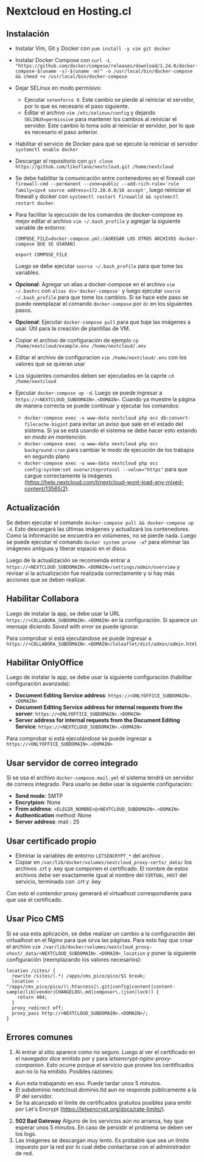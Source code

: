 # Nextcloud en Hosting.cl

## Instalación
- Instalar Vim, Git y Docker con `yum install -y vim git docker`
- Instalar Docker Compose con `curl -L "https://github.com/docker/compose/releases/download/1.24.0/docker-compose-$(uname -s)-$(uname -m)" -o /usr/local/bin/docker-compose && chmod +x /usr/local/bin/docker-compose`
- Dejar SELinux en modo permisivo:
  - Ejecutar `setenforce 0`. Este cambio se pierde al reiniciar el servidor, por lo que es necesario el paso siguiente.
  - Editar el archivo `vim /etc/selinux/config` y dejando `SELINUX=permissive` para mantener los cambios al reiniciar el servidor. Este cambio lo toma solo al reiniciar el servidor, por lo que es necesario el paso anterior.
- Habilitar el servicio de Docker para que se ejecute la reiniciar el servidor `systemctl enable docker` 
- Descargar el repositorio con `git clone https://github.com/tikoflano/nextcloud.git /home/nextcloud`
- Se debe habilitar la comunicación entre contenedores en el firewall con `firewall-cmd --permanent --zone=public --add-rich-rule='rule family=ipv4 source address=172.20.0.0/16 accept'`, luego reiniciar el firewall y docker con `systemctl restart firewalld && systemctl restart docker`.
- Para facilitar la ejecución de los comandos de docker-compose es mejor editar el archivo `vim ~/.bash_profile` y agregar la siguiente variable de entorno:
  ```
  COMPOSE_FILE=docker-compose.yml:[AGREGAR LOS OTROS ARCHIVOS docker-compose QUE SE USARÁN]
  
  export COMPOSE_FILE
  ```
  Luego se debe ejecutar `source ~/.bash_profile` para que tome las variables.
- **Opcional**: Agregar un alias a docker-compose en el archivo `vim ~/.bashrc` con `alias dc='docker-compose'` y luego ejecutar `source ~/.bash_profile` para que tome los cambios. Si se hace este paso se puede reemplazar el comando `docker-compose` por `dc` en los siguientes pasos.

- **Opcional**: Ejecutar `docker-compose pull` para que baje las imágenes a usar. Útil para la creación de plantillas de VM.
- Copiar el archivo de configuración de ejemplo `cp /home/nextcloud/example.env /home/nextcloud/.env`
- Editar el archivo de configuracion `vim /home/nextcloud/.env` con los valores que se quieran usar

- Los siguientes comandos deben ser ejecutados en la caprte `cd /home/nextcloud`
- Ejecutar `docker-compose up -d`. Luego se puede ingresar a `https://<NEXTCLOUD_SUBDOMAIN>.<DOMAIN>`. Cuando ya muestre la página de manera correcta se puede continuar y ejecutar los comandos:
  - `docker-compose exec -u www-data nextcloud php occ db:convert-filecache-bigint` para evitar un aviso que sale en el estado del sistema. Si ya se está usando el sistema se debe hacer esto estando en *modo en mantención*.
  - `docker-compose exec -u www-data nextcloud php occ background:cron` para cambiar le modo de ejecución de los trabajos en segundo plano
  - `docker-compose exec -u www-data nextcloud php occ config:system:set overwriteprotocol --value="https"` para que cargue correctamente la imágenes (https://help.nextcloud.com/t/nextcloud-wont-load-any-mixed-content/13565/2).

## Actualización
Se deben ejecutar el comando `docker-compose pull && docker-compose up -d`. Esto descargará las últimas imágenes y actualizará los contenedores. Como la información se encuentra en volúmenes, no se pierde nada. Luego se puede ejecutar el comando `docker system prune -af` para eliminar las imágenes antiguas y liberar espacio en el disco.

Luego de la actualización se recomienda entrar a `https://<NEXTCLOUD_SUBDOMAIN>.<DOMAIN>/settings/admin/overview` y revisar si la actualización fue realizada correctamente y si hay más acciones que se deben realizar.
 

## Habilitar Collabora
Luego de instalar la app, se debe usar la URL `https://<COLLABORA_SUBDOMAIN>.<DOMAIN>` en la configuración. Si aparece un mensaje diciendo *Saved with error* se puede ignorar.

Para comprobar si está ejecutándose se puede ingresar a `https://<COLLABORA_SUBDOMAIN>.<DOMAIN>/loleaflet/dist/admin/admin.html`
  
## Habilitar OnlyOffice
Luego de instalar la app, se debe usar la siguiente configuración (habilitar configuración avanzada):
  - **Document Editing Service address**: `https://<ONLYOFFICE_SUBDOMAIN>.<DOMAIN>`
  - **Document Editing Service address for internal requests from the server**: `https://<ONLYOFFICE_SUBDOMAIN>.<DOMAIN>`
  - **Server address for internal requests from the Document Editing Service**: `https://<NEXTCLOUD_SUBDOMAIN>.<DOMAIN>`
  
Para comprobar si está ejecutándose se puede ingresar a `https://<ONLYOFFICE_SUBDOMAIN>.<DOMAIN>`
  
## Usar servidor de correo integrado
Si se usa el archivo `docker-compose.mail.yml` el sistema tendrá un servidor de correos integrado. Para usarlo se debe usar la siguiente configuración:
  - **Send mode**: SMTP
  - **Encrytpion**: None
  - **From address**: `<ELEGIR_NOMBRE>@<NEXTCLOUD_SUBDOMAIN>.<DOMAIN>`
  - **Authentication** method: None
  - **Server address**: mail : 25
  
## Usar certificado propio
- Eliminar la variables de entorno `LETSENCRYPT_*` del archivo .
- Copiar en `/var/lib/docker/volumes/nextcloud_proxy-certs/_data/` los archivos .crt y .key que componen el certificado. El nombre de estos archivos debe ser exactamente igual al nombre del `VIRTUAL_HOST` del servicio, terminado con .crt y .key

Con esto el contendor proxy generará el virtualhost correspondiente para que use el certificado.

## Usar Pico CMS
Si se usa esta aplicación, se debe realizar un cambio a la configuración del virtualhost en el Nginx para que sirva las páginas. Para esto hay que crear el archivo `vim /var/lib/docker/volumes/nextcloud_proxy-vhost/_data/<NEXTCLOUD_SUBDOMAIN>.<DOMAIN>_location` y poner la siguiente configuración (reemplazando los valores necesarios):

```
location /sites/ {
  rewrite /sites/(.*) /apps/cms_pico/pico/$1 break;
  location ~ ^/apps/cms_pico/pico/(\.htaccess|\.git|config|content|content-sample|lib|vendor|CHANGELOG\.md|composer\.(json|lock)) {
    return 404;
  }
  proxy_redirect off;
  proxy_pass http://<NEXTCLOUD_SUBDOMAIN>.<DOMAIN>/;
}
```
  
## Errores comunes
1. Al entrar al sitio aparece como no seguro. Luego al ver el certificado en el navegador dice emitido por y para *letsencrypt-nginx-proxy-companion*.
  Esto ocurre porque el servicio que provee los ceritificados aun no lo ha emitido. Posibles razones:
  - Aun esta trabajando en eso. Puede tardar unos 5 minutos.
  - El subdominio nextcloud.dominio.tld aun no responde públicamente a la IP del servidor.
  - Se ha alcanzado el límite de certificados gratuitos posibles para emitir por Let's Encrypt (https://letsencrypt.org/docs/rate-limits/). 
2. **502 Bad Gateway**
Alguno de los servicios aún no arranca, hay que esperar unos 5 minutos. En caso de persistir el problema se deben ver los logs.
3. Las imágenes se descargan muy lento. Es probable que sea un límite impuesto por la red por lo cual debe contactarse con el administrador de red.

